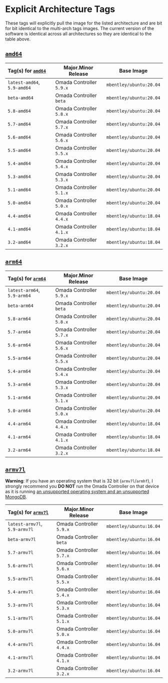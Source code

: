 # Explicit Architecture Tags

These tags will explicitly pull the image for the listed architecture and are bit for bit identical to the multi-arch tags images. The current version of the software is identical across all architectures so they are identical to the table above.

## [`amd64`](https://hub.docker.com/repository/docker/mbentley/omada-controller/tags?page=1&ordering=last_updated&name=-amd64)

| Tag(s) for [`amd64`](https://hub.docker.com/repository/docker/mbentley/omada-controller/tags?page=1&ordering=last_updated&name=-amd64) | Major.Minor Release | Base Image |
| :----- | ------------------- | ---------- |
| `latest-amd64`, `5.9-amd64` | Omada Controller `5.9.x` | `mbentley/ubuntu:20.04` |
| `beta-amd64` | Omada Controller `beta` | `mbentley/ubuntu:20.04` |
| `5.8-amd64` | Omada Controller `5.8.x` | `mbentley/ubuntu:20.04` |
| `5.7-amd64` | Omada Controller `5.7.x` | `mbentley/ubuntu:20.04` |
| `5.6-amd64` | Omada Controller `5.6.x` | `mbentley/ubuntu:20.04` |
| `5.5-amd64` | Omada Controller `5.5.x` | `mbentley/ubuntu:20.04` |
| `5.4-amd64` | Omada Controller `5.4.x` | `mbentley/ubuntu:20.04` |
| `5.3-amd64` | Omada Controller `5.3.x` | `mbentley/ubuntu:20.04` |
| `5.1-amd64` | Omada Controller `5.1.x` | `mbentley/ubuntu:20.04` |
| `5.0-amd64` | Omada Controller `5.0.x` | `mbentley/ubuntu:20.04` |
| `4.4-amd64` | Omada Controller `4.4.x` | `mbentley/ubuntu:18.04` |
| `4.1-amd64` | Omada Controller `4.1.x` | `mbentley/ubuntu:18.04` |
| `3.2-amd64` | Omada Controller `3.2.x` | `mbentley/ubuntu:18.04` |

## [`arm64`](https://hub.docker.com/repository/docker/mbentley/omada-controller/tags?page=1&ordering=last_updated&name=-arm64)

| Tag(s) for [`arm64`](https://hub.docker.com/repository/docker/mbentley/omada-controller/tags?page=1&ordering=last_updated&name=-arm64) | Major.Minor Release | Base Image |
| :----- | ------------------- | ---------- |
| `latest-arm64`, `5.9-arm64` | Omada Controller `5.9.x` | `mbentley/ubuntu:20.04` |
| `beta-arm64` | Omada Controller `beta` | `mbentley/ubuntu:20.04` |
| `5.8-arm64` | Omada Controller `5.8.x` | `mbentley/ubuntu:20.04` |
| `5.7-arm64` | Omada Controller `5.7.x` | `mbentley/ubuntu:20.04` |
| `5.6-arm64` | Omada Controller `5.6.x` | `mbentley/ubuntu:20.04` |
| `5.5-arm64` | Omada Controller `5.5.x` | `mbentley/ubuntu:20.04` |
| `5.4-arm64` | Omada Controller `5.4.x` | `mbentley/ubuntu:20.04` |
| `5.3-arm64` | Omada Controller `5.3.x` | `mbentley/ubuntu:20.04` |
| `5.1-arm64` | Omada Controller `5.1.x` | `mbentley/ubuntu:20.04` |
| `5.0-arm64` | Omada Controller `5.0.x` | `mbentley/ubuntu:20.04` |
| `4.4-arm64` | Omada Controller `4.4.x` | `mbentley/ubuntu:18.04` |
| `4.1-arm64` | Omada Controller `4.1.x` | `mbentley/ubuntu:18.04` |
| `3.2-arm64` | Omada Controller `3.2.x` | `mbentley/ubuntu:18.04` |

## [`armv7l`](https://hub.docker.com/repository/docker/mbentley/omada-controller/tags?page=1&ordering=last_updated&name=-armv7l)

**Warning**: If you have an operating system that is 32 bit (`armv7l`/`armhf`), I strongly recommend you **DO NOT** run the Omada Controller on that device as it is running [an unsupported operating system and an unsupported MongoDB](KNOWN_ISSUES.md#notes-for-armv7l).

| Tag(s) for [`armv7l`](https://hub.docker.com/repository/docker/mbentley/omada-controller/tags?page=1&ordering=last_updated&name=-armv7l) | Major.Minor Release | Base Image |
| :----- | ------------------- | ---------- |
| `latest-armv7l`, `5.9-armv7l` | Omada Controller `5.9.x` | `mbentley/ubuntu:16.04` |
| `beta-armv7l` | Omada Controller `beta` | `mbentley/ubuntu:16.04` |
| `5.7-armv7l` | Omada Controller `5.7.x` | `mbentley/ubuntu:16.04` |
| `5.6-armv7l` | Omada Controller `5.6.x` | `mbentley/ubuntu:16.04` |
| `5.5-armv7l` | Omada Controller `5.5.x` | `mbentley/ubuntu:16.04` |
| `5.4-armv7l` | Omada Controller `5.4.x` | `mbentley/ubuntu:16.04` |
| `5.3-armv7l` | Omada Controller `5.3.x` | `mbentley/ubuntu:16.04` |
| `5.1-armv7l` | Omada Controller `5.1.x` | `mbentley/ubuntu:16.04` |
| `5.0-armv7l` | Omada Controller `5.0.x` | `mbentley/ubuntu:16.04` |
| `4.4-armv7l` | Omada Controller `4.4.x` | `mbentley/ubuntu:16.04` |
| `4.1-armv7l` | Omada Controller `4.1.x` | `mbentley/ubuntu:16.04` |
| `3.2-armv7l` | Omada Controller `3.2.x` | `mbentley/ubuntu:16.04` |
